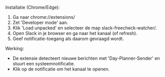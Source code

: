 Installatie (Chrome/Edge):
1. Ga naar chrome://extensions/
2. Zet 'Developer mode' aan.
3. Klik 'Load unpacked' en selecteer de map slack-freecheck-watcher/.
4. Open Slack in je browser en ga naar het kanaal (of refresh).
5. Geef notificatie-toegang als daarom gevraagd wordt.

Werking:
- De extensie detecteert nieuwe berichten met 'Day-Planner-Sender' en stuurt een systeemnotificatie.
- Klik op de notificatie om het kanaal te openen.
